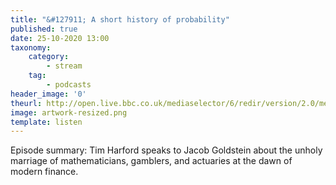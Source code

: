 ```yaml
---
title: "&#127911; A short history of probability"
published: true
date: 25-10-2020 13:00
taxonomy:
    category:
        - stream
    tag:
        - podcasts
header_image: '0'
theurl: http://open.live.bbc.co.uk/mediaselector/6/redir/version/2.0/mediaset/audio-nondrm-download/proto/http/vpid/p08tw7sp.mp3
image: artwork-resized.png
template: listen
--- 
```

Episode summary: Tim Harford speaks to Jacob Goldstein about the unholy marriage of mathematicians, gamblers, and actuaries at the dawn of modern finance.

